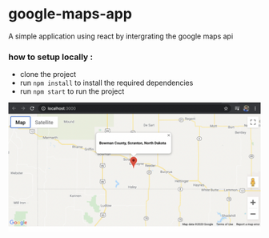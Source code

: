 # google-maps-app

 A simple application using react by intergrating the google maps api
 

### how to setup locally :

* clone the project 
* run ``` npm install ``` to install the required dependencies
* run ``` npm start ``` to run the project 

<img src="Screenshot 2020-12-24 at 23.34.42.png" width="600px" />
